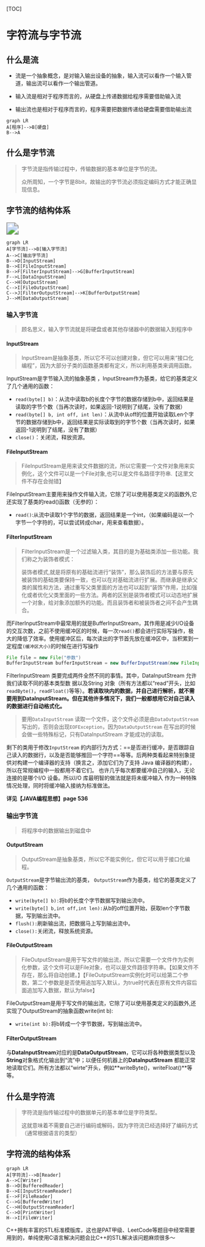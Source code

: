 [TOC]

# 字符流与字节流

## 什么是流

- 流是一个抽象概念，是对输入输出设备的抽象，输入流可以看作一个输入管道，输出流可以看作一个输出管道。

- 输入流是相对于程序而言的，从硬盘上传递数据给程序需要借助输入流
- 输出流也是相对于程序而言的，程序需要把数据传递给硬盘需要借助输出流

```mermaid
graph LR
A[程序]-->B[硬盘]
B-->A

```

## 什么是字节流

> 字节流是指传输过程中，传输数据的基本单位是字节的流。
>
> 众所周知，一个字节是8bit，故输出的字节流必须指定编码方式才能正确显现信息。

## 字节流的结构体系

<img src="https://bkimg.cdn.bcebos.com/pic/f7246b600c33874451a99cfa5b0fd9f9d62aa0cc?x-bce-process=image/watermark,g_7,image_d2F0ZXIvYmFpa2U5Mg==,xp_5,yp_5" style="zoom:200%;" />

```mermaid
graph LR
A[字节流]-->B[输入字节流]
A-->C[输出字节流]
B-->D[InputStream]
B-->E[FileInputStream]
B-->F[FilterInputStream]-->G[BufferInputStream]
F-->L[DataInputStream]
C-->H[OutputStream]
C-->I[FileOutputStream]
C-->J[FilterOutputStream]-->K[BufferOutputStream]
J-->M[DataOutputStream]
```

### 输入字节流

> 顾名思义，输入字节流就是将硬盘或者其他存储器中的数据输入到程序中

#### InputStream

> InputStream是抽象基类，所以它不可以创建对象，但它可以用来“接口化编程”，因为大部分子类的函数基类都有定义，所以利用基类来调用函数。

InputStream是字节输入流的抽象基类 ，InputStream作为基类，给它的基类定义了几个通用的函数：

- `read(byte[] b)`：从流中读取b的长度个字节的数据存储到b中，返回结果是读取的字节个数（当再次读时，如果返回-1说明到了结尾，没有了数据）
- `read(byte[] b, int off, int len)`：从流中从off的位置开始读取Len个字节的数据存储到b中，返回结果是实际读取到的字节个数（当再次读时，如果返回-1说明到了结尾，没有了数据）
- `close()`：关闭流，释放资源。

#### FileInputStream

> FileInputStream是用来读文件数据的流，所以它需要一个文件对象用来实例化，这个文件可以是一个File对象,也可以是文件名路径字符串.【这里文件不存在会抛错】
>

FileInputStream主要用来操作文件输入流，它除了可以使用基类定义的函数外,它还实现了基类的read()函数（无参的）：

- `read()`:从流中读取1个字节的数据，返回结果是一个int，（如果编码是以一个字节一个字符的，可以尝试转成char，用来查看数据）。

#### FilterInputStream

> FilterInputStream是一个过滤输入类，其目的是为基础类添加一些功能。我们称之为装饰者模式：
>
> 装饰者模式,就是将原有的基础流进行“装饰”，那么装饰后的方法要与原先被装饰的基础类要保持一致，也可以在对基础流进行扩展。而继承是继承父类的属性和方法，通过重写父类里面的方法也可以起到“装饰”作用，比如强化或者优化父类里面的一些方法。两者的区别是装饰者模式可以动态地扩展一个对象，给对象添加额外的功能。而且装饰者和被装饰者之间不会产生耦合。

而FilterInputStream中最常用的就是BufferInputStream，其作用是减少I/O设备的交互次数，之前不使用缓冲区的时候，每一次`read()`都会进行实际写操作，极大的降低了效率。使用缓冲区后，每次读出的字节首先放在缓冲区中，当积累到一定程度`(缓冲区大小)`的时候在进行写操作

```java
File file = new File("参数")
BufferInputStream bufferInputStream = new BufferInputStream(new FileInputStream(file))
```

FilterInputStream 类要完成两件全然不同的事情。其中，DataInputStream 允许我们读取不同的基本类型数
据以及String 对象（所有方法都以“read”开头，比如`readByte()`，`readFloat()`等等）。**若读取块内的数据，并自己进行解析，就不需要用到DataInputStream。但在其他许多情况下，我们一般都想用它对自己读入的数据进行自动格式化。**

> 要用`DataInputStream` 读取一个文件，这个文件必须是由`DataOutputStream` 写出的，否则会出现`EOFException`，因为`DataOutputStream` 在写出的时候会做一些特殊标记，只有DataInputStream 才能成功的读取。

剩下的类用于修改`InputStream` 的内部行为方式：==是否进行缓冲，是否跟踪自己读入的数据行，以及是否能够推回一个字符==等等。后两种类看起来特别象提供对构建一个编译器的支持（换言之，添加它们为了支持
Java 编译器的构建），所以在常规编程中一般都用不着它们。
也许几乎每次都要缓冲自己的输入，无论连接的是哪个I/O 设备。所以I/O 库最明智的做法就是将未缓冲输入
作为一种特殊情况处理，同时将缓冲输入接纳为标准做法。

**详见【JAVA编程思想】page 536**

### 输出字节流

> 将程序中的数据输出到磁盘中

#### OutputStream

> OutputStream是抽象基类，所以它不能实例化，但它可以用于接口化编程。

`OutputStream`是字节输出流的基类， `OutputStream`作为基类，给它的基类定义了几个通用的函数：

- `write(byte[] b):`将b的长度个字节数据写到输出流中。
- `write(byte[] b,int off,int len):`从b的off位置开始，获取len个字节数据，写到输出流中。
- `flush():`刷新输出流，把数据马上写到输出流中。
- `close():`关闭流，释放系统资源。

#### FileOutputStream

> FileOutputStream是用于写文件的输出流，所以它需要一个文件作为实例化参数，这个文件可以是File对象，也可以是文件路径字符串。【如果文件不存在，那么将自动创建。】【FileOutputStream实例化时可以给第二个参数，第二个参数是是否使用追加写入默认，为true时代表在原有文件内容后面追加写入数据，默认为false】

FileOutputStream是用于写文件的输出流，它除了可以使用基类定义的函数外,还实现了OutputStream的抽象函数write(int b):

- `write(int b):`将b转成一个字节数据，写到输出流中。

#### FilterOutputStream

与**DataInputStream**对应的是**DataOutputStream**，它可以将各种数据类型以及**String**对象格式化输出到“流”中；以便任何机器上的**DataInputStream** 都能正常地读取它们。所有方法都以“wirte”开头，例如**writeByte()，writeFloat()**等等。

## 什么是字符流

> 字符流是指传输过程中的数据单元的基本单位是字符类型。
>
> 这就意味着不需要自己进行编码或解码，因为字符流已经选择好了编码方式（通常根据语言的类型）

## 字符流的结构体系

```mermaid
graph LR
A[字符流]-->B[Reader]
A-->C[Writer]
B-->D[BufferedReader]
B-->E[InputStreamReader]
E-->F[FileReader]
C-->G[BufferedWriter]
C-->H[OutputStreamReader]
C-->O[PrintWriter]
H-->I[FileWriter]
```

C++拥有丰富的STL标准模版库，这也是PAT甲级、LeetCode等题⽬中经常需要⽤到的，单纯使⽤C语⾔解决问题会⽐C++的STL解决该问题麻烦很多～